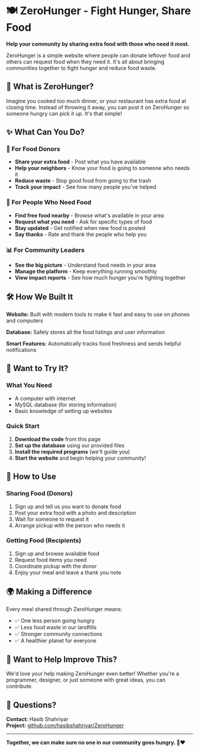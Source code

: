 # 🍽️ ZeroHunger - Fight Hunger, Share Food

**Help your community by sharing extra food with those who need it most.**

ZeroHunger is a simple website where people can donate leftover food and others can request food when they need it. It's all about bringing communities together to fight hunger and reduce food waste.

## 🌟 What is ZeroHunger?

Imagine you cooked too much dinner, or your restaurant has extra food at closing time. Instead of throwing it away, you can post it on ZeroHunger so someone hungry can pick it up. It's that simple!

## ✨ What Can You Do?

### 🎯 For Food Donors
- **Share your extra food** - Post what you have available
- **Help your neighbors** - Know your food is going to someone who needs it
- **Reduce waste** - Stop good food from going to the trash
- **Track your impact** - See how many people you've helped

### 👥 For People Who Need Food
- **Find free food nearby** - Browse what's available in your area
- **Request what you need** - Ask for specific types of food
- **Stay updated** - Get notified when new food is posted
- **Say thanks** - Rate and thank the people who help you

### 📊 For Community Leaders
- **See the big picture** - Understand food needs in your area
- **Manage the platform** - Keep everything running smoothly
- **View impact reports** - See how much hunger you're fighting together

## 🛠️ How We Built It

**Website:** Built with modern tools to make it fast and easy to use on phones and computers

**Database:** Safely stores all the food listings and user information

**Smart Features:** Automatically tracks food freshness and sends helpful notifications

## 🚀 Want to Try It?

### What You Need
- A computer with internet
- MySQL database (for storing information)
- Basic knowledge of setting up websites

### Quick Start
1. **Download the code** from this page
2. **Set up the database** using our provided files
3. **Install the required programs** (we'll guide you)
4. **Start the website** and begin helping your community!

## 📱 How to Use

### Sharing Food (Donors)
1. Sign up and tell us you want to donate food
2. Post your extra food with a photo and description
3. Wait for someone to request it
4. Arrange pickup with the person who needs it

### Getting Food (Recipients)
1. Sign up and browse available food
2. Request food items you need
3. Coordinate pickup with the donor
4. Enjoy your meal and leave a thank you note

## 🌍 Making a Difference

Every meal shared through ZeroHunger means:
- ✅ One less person going hungry
- ✅ Less food waste in our landfills  
- ✅ Stronger community connections
- ✅ A healthier planet for everyone

## 🤝 Want to Help Improve This?

We'd love your help making ZeroHunger even better! Whether you're a programmer, designer, or just someone with great ideas, you can contribute.

## 📧 Questions?

**Contact:** Hasib Shahriyar  
**Project:** [github.com/hasibshahriyar/ZeroHunger](https://github.com/hasibshahriyar/ZeroHunger)

---

**Together, we can make sure no one in our community goes hungry. 🤝❤️**